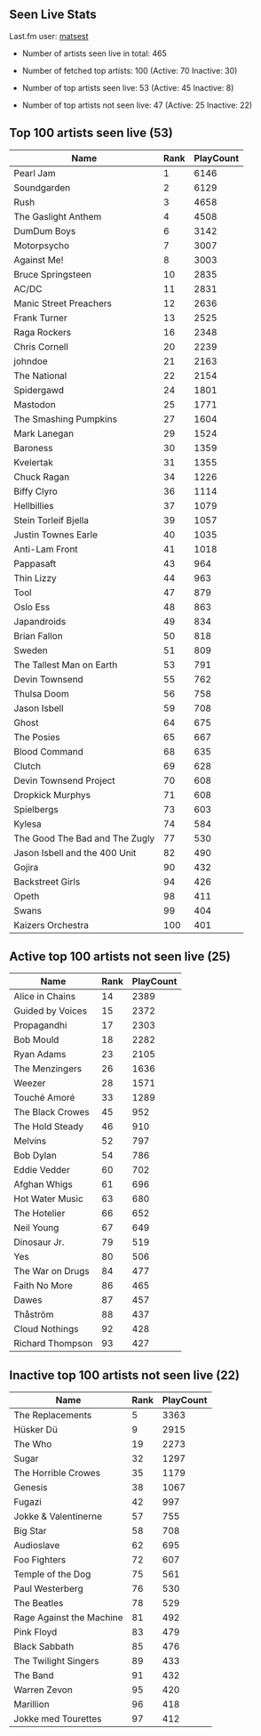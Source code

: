 ## Seen Live Stats

Last.fm user: [matsest](https://www.last.fm/user/matsest)

- Number of artists seen live in total: 465

- Number of fetched top artists: 100 (Active: 70 Inactive: 30)

- Number of top artists seen live: 53 (Active: 45 Inactive: 8)

- Number of top artists not seen live: 47 (Active: 25 Inactive: 22)

## Top 100 artists seen live (53)

Name                           | Rank | PlayCount
------------------------------ | ---- | ---------
Pearl Jam                      | 1    | 6146     
Soundgarden                    | 2    | 6129     
Rush                           | 3    | 4658     
The Gaslight Anthem            | 4    | 4508     
DumDum Boys                    | 6    | 3142     
Motorpsycho                    | 7    | 3007     
Against Me!                    | 8    | 3003     
Bruce Springsteen              | 10   | 2835     
AC/DC                          | 11   | 2831     
Manic Street Preachers         | 12   | 2636     
Frank Turner                   | 13   | 2525     
Raga Rockers                   | 16   | 2348     
Chris Cornell                  | 20   | 2239     
johndoe                        | 21   | 2163     
The National                   | 22   | 2154     
Spidergawd                     | 24   | 1801     
Mastodon                       | 25   | 1771     
The Smashing Pumpkins          | 27   | 1604     
Mark Lanegan                   | 29   | 1524     
Baroness                       | 30   | 1359     
Kvelertak                      | 31   | 1355     
Chuck Ragan                    | 34   | 1226     
Biffy Clyro                    | 36   | 1114     
Hellbillies                    | 37   | 1079     
Stein Torleif Bjella           | 39   | 1057     
Justin Townes Earle            | 40   | 1035     
Anti-Lam Front                 | 41   | 1018     
Pappasaft                      | 43   | 964      
Thin Lizzy                     | 44   | 963      
Tool                           | 47   | 879      
Oslo Ess                       | 48   | 863      
Japandroids                    | 49   | 834      
Brian Fallon                   | 50   | 818      
Sweden                         | 51   | 809      
The Tallest Man on Earth       | 53   | 791      
Devin Townsend                 | 55   | 762      
Thulsa Doom                    | 56   | 758      
Jason Isbell                   | 59   | 708      
Ghost                          | 64   | 675      
The Posies                     | 65   | 667      
Blood Command                  | 68   | 635      
Clutch                         | 69   | 628      
Devin Townsend Project         | 70   | 608      
Dropkick Murphys               | 71   | 608      
Spielbergs                     | 73   | 603      
Kylesa                         | 74   | 584      
The Good The Bad and The Zugly | 77   | 530      
Jason Isbell and the 400 Unit  | 82   | 490      
Gojira                         | 90   | 432      
Backstreet Girls               | 94   | 426      
Opeth                          | 98   | 411      
Swans                          | 99   | 404      
Kaizers Orchestra              | 100  | 401      

## Active top 100 artists not seen live (25)

Name             | Rank | PlayCount
---------------- | ---- | ---------
Alice in Chains  | 14   | 2389     
Guided by Voices | 15   | 2372     
Propagandhi      | 17   | 2303     
Bob Mould        | 18   | 2282     
Ryan Adams       | 23   | 2105     
The Menzingers   | 26   | 1636     
Weezer           | 28   | 1571     
Touché Amoré     | 33   | 1289     
The Black Crowes | 45   | 952      
The Hold Steady  | 46   | 910      
Melvins          | 52   | 797      
Bob Dylan        | 54   | 786      
Eddie Vedder     | 60   | 702      
Afghan Whigs     | 61   | 696      
Hot Water Music  | 63   | 680      
The Hotelier     | 66   | 652      
Neil Young       | 67   | 649      
Dinosaur Jr.     | 79   | 519      
Yes              | 80   | 506      
The War on Drugs | 84   | 477      
Faith No More    | 86   | 465      
Dawes            | 87   | 457      
Thåström         | 88   | 437      
Cloud Nothings   | 92   | 428      
Richard Thompson | 93   | 427      

## Inactive top 100 artists not seen live (22)

Name                     | Rank | PlayCount
------------------------ | ---- | ---------
The Replacements         | 5    | 3363     
Hüsker Dü                | 9    | 2915     
The Who                  | 19   | 2273     
Sugar                    | 32   | 1297     
The Horrible Crowes      | 35   | 1179     
Genesis                  | 38   | 1067     
Fugazi                   | 42   | 997      
Jokke & Valentinerne     | 57   | 755      
Big Star                 | 58   | 708      
Audioslave               | 62   | 695      
Foo Fighters             | 72   | 607      
Temple of the Dog        | 75   | 561      
Paul Westerberg          | 76   | 530      
The Beatles              | 78   | 529      
Rage Against the Machine | 81   | 492      
Pink Floyd               | 83   | 479      
Black Sabbath            | 85   | 476      
The Twilight Singers     | 89   | 433      
The Band                 | 91   | 432      
Warren Zevon             | 95   | 420      
Marillion                | 96   | 418      
Jokke med Tourettes      | 97   | 412      
